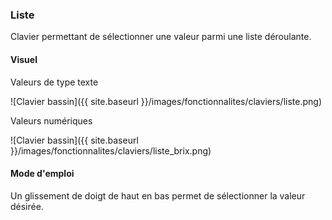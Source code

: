 <!-- markdownlint-disable MD041 -->
<!-- Le titre ne doit pas être de niveau 1 car cette page est un include -->

### Liste

Clavier permettant de sélectionner une valeur parmi une liste déroulante.

#### Visuel

Valeurs de type texte

![Clavier bassin]({{ site.baseurl }}/images/fonctionnalites/claviers/liste.png)

Valeurs numériques

![Clavier bassin]({{ site.baseurl }}/images/fonctionnalites/claviers/liste_brix.png)

#### Mode d'emploi

Un glissement de doigt de haut en bas permet de sélectionner la valeur désirée.
